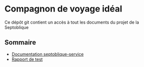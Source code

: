 # Compagnon de voyage idéal

Ce dépôt git contient un accès à tout les documents du projet de la Septoblique

## Sommaire

- [Documentation septoblique-service](http://doc.septotrip.com)
- [Rapport de test](./test/Test.md)